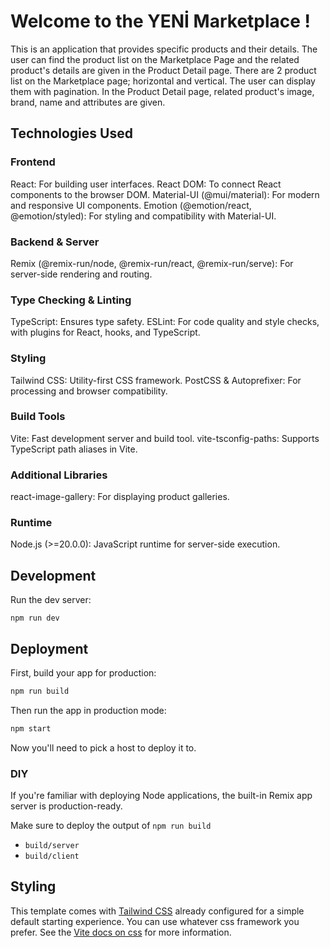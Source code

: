 # Welcome to the YENİ Marketplace !
This is an application that provides specific products and their details.
The user can find the product list on the Marketplace Page and the related product's details are given in the Product Detail page. 
There are 2 product list on the Marketplace page; horizontal and vertical. The user can display them with pagination. 
In the Product Detail page, related product's image, brand, name and attributes are given.

## Technologies Used
### Frontend
React: For building user interfaces.
React DOM: To connect React components to the browser DOM.
Material-UI (@mui/material): For modern and responsive UI components.
Emotion (@emotion/react, @emotion/styled): For styling and compatibility with Material-UI.
### Backend & Server
Remix (@remix-run/node, @remix-run/react, @remix-run/serve): For server-side rendering and routing.
### Type Checking & Linting
TypeScript: Ensures type safety.
ESLint: For code quality and style checks, with plugins for React, hooks, and TypeScript.
### Styling
Tailwind CSS: Utility-first CSS framework.
PostCSS & Autoprefixer: For processing and browser compatibility.
### Build Tools
Vite: Fast development server and build tool.
vite-tsconfig-paths: Supports TypeScript path aliases in Vite.
### Additional Libraries
react-image-gallery: For displaying product galleries.
### Runtime
Node.js (>=20.0.0): JavaScript runtime for server-side execution.

## Development

Run the dev server:

```shellscript
npm run dev
```

## Deployment

First, build your app for production:

```sh
npm run build
```

Then run the app in production mode:

```sh
npm start
```

Now you'll need to pick a host to deploy it to.

### DIY

If you're familiar with deploying Node applications, the built-in Remix app server is production-ready.

Make sure to deploy the output of `npm run build`

- `build/server`
- `build/client`

## Styling

This template comes with [Tailwind CSS](https://tailwindcss.com/) already configured for a simple default starting experience. You can use whatever css framework you prefer. See the [Vite docs on css](https://vitejs.dev/guide/features.html#css) for more information.
